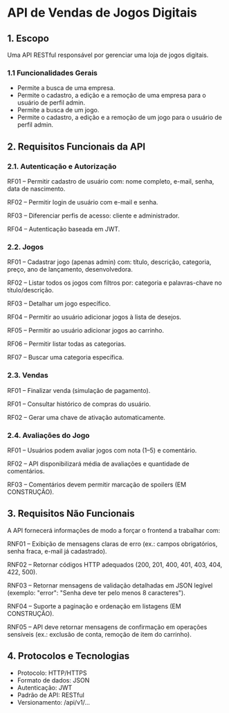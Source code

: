 # API de Vendas de Jogos Digitais

## 1. Escopo

Uma API RESTful responsável por gerenciar uma loja de jogos digitais.

### 1.1 Funcionalidades Gerais

- Permite a busca de uma empresa.
- Permite o cadastro, a edição e a remoção de uma empresa para o usuário de perfil admin.
- Permite a busca de um jogo.
- Permite o cadastro, a edição e a remoção de um jogo para o usuário de perfil admin.

## 2. Requisitos Funcionais da API

### 2.1. Autenticação e Autorização

RF01 – Permitir cadastro de usuário com: nome completo, e-mail, senha, data de nascimento.

RF02 – Permitir login de usuário com e-mail e senha.

RF03 – Diferenciar perfis de acesso: cliente e administrador.

RF04 – Autenticação baseada em JWT.

### 2.2. Jogos

RF01 – Cadastrar jogo (apenas admin) com: título, descrição, categoria, preço, ano de lançamento, desenvolvedora.

RF02 – Listar todos os jogos com filtros por: categoria e palavras-chave no título/descrição.

RF03 – Detalhar um jogo específico.

RF04 – Permitir ao usuário adicionar jogos à lista de desejos.

RF05 – Permitir ao usuário adicionar jogos ao carrinho.

RF06 – Permitir listar todas as categorias.

RF07 – Buscar uma categoria específica.

### 2.3. Vendas

RF01 – Finalizar venda (simulação de pagamento).

RF01 – Consultar histórico de compras do usuário.

RF02 – Gerar uma chave de ativação automaticamente.

### 2.4. Avaliações do Jogo

RF01 – Usuários podem avaliar jogos com nota (1–5) e comentário.

RF02 – API disponibilizará média de avaliações e quantidade de comentários.

RF03 – Comentários devem permitir marcação de spoilers (EM CONSTRUÇÃO).

## 3. Requisitos Não Funcionais

A API fornecerá informações de modo a forçar o frontend a trabalhar com:

RNF01 – Exibição de mensagens claras de erro (ex.: campos obrigatórios, senha fraca, e-mail já cadastrado).

RNF02 – Retornar códigos HTTP adequados (200, 201, 400, 401, 403, 404, 422, 500).

RNF03 – Retornar mensagens de validação detalhadas em JSON legível (exemplo: "error": "Senha deve ter pelo menos 8 caracteres").

RNF04 – Suporte a paginação e ordenação em listagens (EM CONSTRUÇÃO).

RNF05 – API deve retornar mensagens de confirmação em operações sensíveis (ex.: exclusão de conta, remoção de item do carrinho).

## 4. Protocolos e Tecnologias

- Protocolo: HTTP/HTTPS
- Formato de dados: JSON
- Autenticação: JWT
- Padrão de API: RESTful
- Versionamento: /api/v1/...

